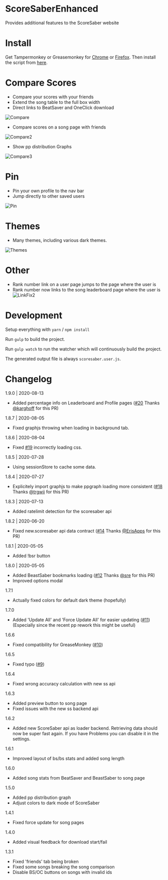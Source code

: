 # ScoreSaberEnhanced
Provides additional features to the ScoreSaber website

# Install
Get Tampermonkey or Greasemonkey for [Chrome](https://chrome.google.com/webstore/detail/tampermonkey/dhdgffkkebhmkfjojejmpbldmpobfkfo) or [Firefox](https://addons.mozilla.org/firefox/addon/tampermonkey/). Then install the script from [here](https://github.com/Splamy/ScoreSaberEnhanced/raw/master/scoresaber.user.js).

# Compare Scores
- Compare your scores with your friends
- Extend the song table to the full box width
- Direct links to BeatSaver and OneClick download

![Compare](https://i.imgur.com/3xy8FQo.png)

- Compare scores on a song page with friends

![Compare2](https://i.imgur.com/ZtCGEbx.png)

- Show pp distribution Graphs

![Compare3](https://i.imgur.com/KQNqWFg.png)

# Pin
- Pin your own profile to the nav bar
- Jump directly to other saved users

![Pin](https://i.imgur.com/2B0GLwi.png)

# Themes
- Many themes, including various dark themes.

![Themes](https://i.imgur.com/3Nso0TP.png)

# Other
- Rank number link on a user page jumps to the page where the user is
- Rank number now links to the song leaderboard page where the user is
![LinkFix2](https://i.imgur.com/U1quEKP.png)



# Development

Setup everything with `yarn` / `npm install`

Run `gulp` to build the project.

Run `gulp watch` to run the watcher which will continuously build the project.

The generated output file is always `scoresaber.user.js`.

# Changelog

1.9.0 | 2020-08-13
 - Added percentage info on Leaderboard and Profile pages ([#20](https://github.com/Splamy/ScoreSaberEnhanced/pull/20) Thanks [@karghoff](https://github.com/karghoff) for this PR)

1.8.7 | 2020-08-05
 - Fixed graphjs throwing when loading in background tab.

1.8.6 | 2020-08-04
 - Fixed [#19](https://github.com/Splamy/ScoreSaberEnhanced/issues/19) incorrectly loading css.

1.8.5 | 2020-07-28
 - Using sessionStore to cache some data.

1.8.4 | 2020-07-27
 - Explicitely import graphjs to make ppgraph loading more consistent ([#18](https://github.com/Splamy/ScoreSaberEnhanced/pull/18) Thanks [@trgwii](https://github.com/trgwii) for this PR)

1.8.3 | 2020-07-13
 - Added ratelimit detection for the scoresaber api

1.8.2 | 2020-06-20
 - Fixed new.scoresaber api data contract ([#14](https://github.com/Splamy/ScoreSaberEnhanced/pull/14) Thanks [@ErisApps](https://github.com/ErisApps) for this PR)

1.8.1 | 2020-05-05
 - Added !bsr button

1.8.0 | 2020-05-05
 - Added BeastSaber bookmarks loading ([#12](https://github.com/Splamy/ScoreSaberEnhanced/pull/12) Thanks [@sre](https://github.com/sre) for this PR)
 - Improved options modal

1.7.1
 - Actually fixed colors for default dark theme (hopefully)

1.7.0
 - Added 'Update All' and 'Force Update All' for easier updating ([#11](https://github.com/Splamy/ScoreSaberEnhanced/issues/11))  
   (Especially since the recent pp rework this might be useful)

1.6.6
 - Fixed compatibility for GreaseMonkey ([#10](https://github.com/Splamy/ScoreSaberEnhanced/issues/10))

1.6.5
 - Fixed typo ([#9](https://github.com/Splamy/ScoreSaberEnhanced/issues/9))

1.6.4
 - Fixed wrong accuracy calculation with new ss api

1.6.3
 - Added preview button to song page
 - Fixed issues with the new ss backend api

1.6.2
 - Added new ScoreSaber api as loader backend.
   Retrieving data should now be super fast again.
   If you have Problems you can disable it in the settings.

1.6.1
 - Improved layout of bs/bs stats and added song length

1.6.0
 - Added song stats from BeatSaver and BeastSaber to song page

1.5.0
 - Added pp distribution graph
 - Adjust colors to dark mode of ScoreSaber

1.4.1
 - Fixed force update for song pages

1.4.0
 - Added visual feedback for download start/fail

1.3.1
 - Fixed 'friends' tab being broken
 - Fixed some songs breaking the song comparison
 - Disable BS/OC buttons on songs with invalid ids
